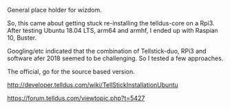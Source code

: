 General place holder for wizdom.

So, this came about getting stuck re-installing the telldus-core on a Rpi3. After testing Ubuntu 18.04 LTS, arm64 and armhf, I ended up with Raspian 10, Buster. 

Googling/etc indicated that the combination of Tellstick-duo, RPi3 and software afer 2018 seemed to be challenging. So I tested a few approaches. 

The official, go for the source based version. 

http://developer.telldus.com/wiki/TellStickInstallationUbuntu


https://forum.telldus.com/viewtopic.php?t=5427

